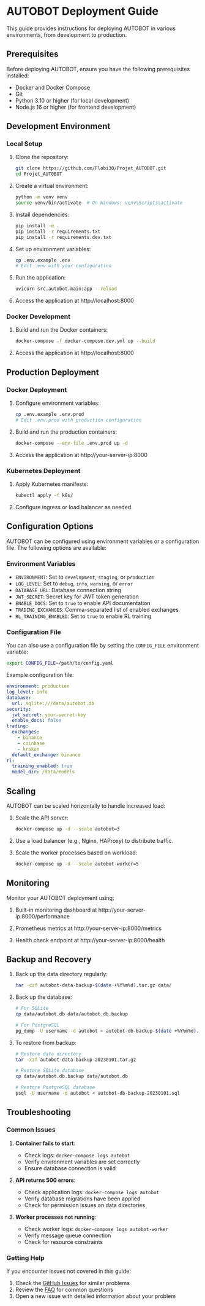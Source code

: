 # AUTOBOT Deployment Guide

This guide provides instructions for deploying AUTOBOT in various environments, from development to production.

## Prerequisites

Before deploying AUTOBOT, ensure you have the following prerequisites installed:

- Docker and Docker Compose
- Git
- Python 3.10 or higher (for local development)
- Node.js 16 or higher (for frontend development)

## Development Environment

### Local Setup

1. Clone the repository:
   ```bash
   git clone https://github.com/Flobi30/Projet_AUTOBOT.git
   cd Projet_AUTOBOT
   ```

2. Create a virtual environment:
   ```bash
   python -m venv venv
   source venv/bin/activate  # On Windows: venv\Scripts\activate
   ```

3. Install dependencies:
   ```bash
   pip install -e .
   pip install -r requirements.txt
   pip install -r requirements.dev.txt
   ```

4. Set up environment variables:
   ```bash
   cp .env.example .env
   # Edit .env with your configuration
   ```

5. Run the application:
   ```bash
   uvicorn src.autobot.main:app --reload
   ```

6. Access the application at http://localhost:8000

### Docker Development

1. Build and run the Docker containers:
   ```bash
   docker-compose -f docker-compose.dev.yml up --build
   ```

2. Access the application at http://localhost:8000

## Production Deployment

### Docker Deployment

1. Configure environment variables:
   ```bash
   cp .env.example .env.prod
   # Edit .env.prod with production configuration
   ```

2. Build and run the production containers:
   ```bash
   docker-compose --env-file .env.prod up -d
   ```

3. Access the application at http://your-server-ip:8000

### Kubernetes Deployment

1. Apply Kubernetes manifests:
   ```bash
   kubectl apply -f k8s/
   ```

2. Configure ingress or load balancer as needed.

## Configuration Options

AUTOBOT can be configured using environment variables or a configuration file. The following options are available:

### Environment Variables

- `ENVIRONMENT`: Set to `development`, `staging`, or `production`
- `LOG_LEVEL`: Set to `debug`, `info`, `warning`, or `error`
- `DATABASE_URL`: Database connection string
- `JWT_SECRET`: Secret key for JWT token generation
- `ENABLE_DOCS`: Set to `true` to enable API documentation
- `TRADING_EXCHANGES`: Comma-separated list of enabled exchanges
- `RL_TRAINING_ENABLED`: Set to `true` to enable RL training

### Configuration File

You can also use a configuration file by setting the `CONFIG_FILE` environment variable:

```bash
export CONFIG_FILE=/path/to/config.yaml
```

Example configuration file:

```yaml
environment: production
log_level: info
database:
  url: sqlite:///data/autobot.db
security:
  jwt_secret: your-secret-key
  enable_docs: false
trading:
  exchanges:
    - binance
    - coinbase
    - kraken
  default_exchange: binance
rl:
  training_enabled: true
  model_dir: /data/models
```

## Scaling

AUTOBOT can be scaled horizontally to handle increased load:

1. Scale the API server:
   ```bash
   docker-compose up -d --scale autobot=3
   ```

2. Use a load balancer (e.g., Nginx, HAProxy) to distribute traffic.

3. Scale the worker processes based on workload:
   ```bash
   docker-compose up -d --scale autobot-worker=5
   ```

## Monitoring

Monitor your AUTOBOT deployment using:

1. Built-in monitoring dashboard at http://your-server-ip:8000/performance

2. Prometheus metrics at http://your-server-ip:8000/metrics

3. Health check endpoint at http://your-server-ip:8000/health

## Backup and Recovery

1. Back up the data directory regularly:
   ```bash
   tar -czf autobot-data-backup-$(date +%Y%m%d).tar.gz data/
   ```

2. Back up the database:
   ```bash
   # For SQLite
   cp data/autobot.db data/autobot.db.backup
   
   # For PostgreSQL
   pg_dump -U username -d autobot > autobot-db-backup-$(date +%Y%m%d).sql
   ```

3. To restore from backup:
   ```bash
   # Restore data directory
   tar -xzf autobot-data-backup-20230101.tar.gz
   
   # Restore SQLite database
   cp data/autobot.db.backup data/autobot.db
   
   # Restore PostgreSQL database
   psql -U username -d autobot < autobot-db-backup-20230101.sql
   ```

## Troubleshooting

### Common Issues

1. **Container fails to start**:
   - Check logs: `docker-compose logs autobot`
   - Verify environment variables are set correctly
   - Ensure database connection is valid

2. **API returns 500 errors**:
   - Check application logs: `docker-compose logs autobot`
   - Verify database migrations have been applied
   - Check for permission issues on data directories

3. **Worker processes not running**:
   - Check worker logs: `docker-compose logs autobot-worker`
   - Verify message queue connection
   - Check for resource constraints

### Getting Help

If you encounter issues not covered in this guide:

1. Check the [GitHub Issues](https://github.com/Flobi30/Projet_AUTOBOT/issues) for similar problems
2. Review the [FAQ](./FAQ.md) for common questions
3. Open a new issue with detailed information about your problem
